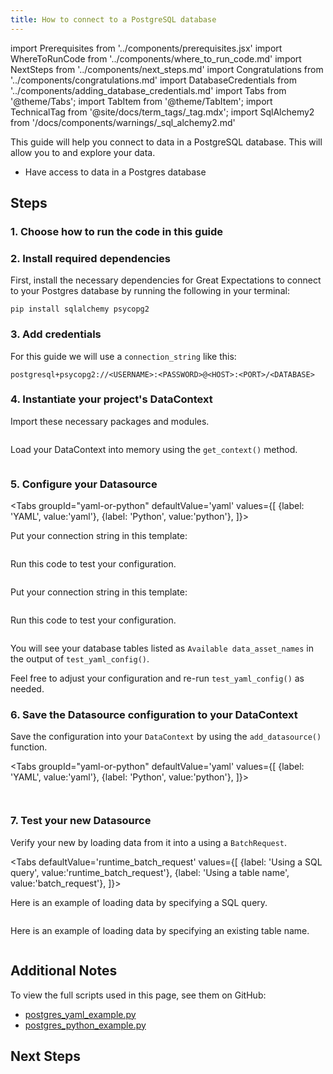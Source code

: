 ```yaml
---
title: How to connect to a PostgreSQL database
---
```

import Prerequisites from '../components/prerequisites.jsx'
import WhereToRunCode from '../components/where_to_run_code.md'
import NextSteps from '../components/next_steps.md'
import Congratulations from '../components/congratulations.md'
import DatabaseCredentials from '../components/adding_database_credentials.md'
import Tabs from '@theme/Tabs';
import TabItem from '@theme/TabItem';
import TechnicalTag from '@site/docs/term_tags/_tag.mdx';
import SqlAlchemy2 from '/docs/components/warnings/_sql_alchemy2.md'

This guide will help you connect to data in a PostgreSQL database.
This will allow you to <TechnicalTag tag="validation" text="Validate" /> and explore your data.

<Prerequisites>

- Have access to data in a Postgres database

</Prerequisites>

## Steps

### 1. Choose how to run the code in this guide

<WhereToRunCode />

### 2. Install required dependencies

First, install the necessary dependencies for Great Expectations to connect to your Postgres database by running the following in your terminal:

<SqlAlchemy2 />

```console
pip install sqlalchemy psycopg2
```

### 3. Add credentials

<DatabaseCredentials />

For this guide we will use a `connection_string` like this:

```
postgresql+psycopg2://<USERNAME>:<PASSWORD>@<HOST>:<PORT>/<DATABASE>
```

### 4. Instantiate your project's DataContext

Import these necessary packages and modules.

```python name="tests/integration/docusaurus/connecting_to_your_data/database/postgres_yaml_example.py imports"
```

Load your DataContext into memory using the `get_context()` method.

```python name="tests/integration/docusaurus/connecting_to_your_data/database/postgres_yaml_example.py get_context"
```

### 5. Configure your Datasource

<Tabs
  groupId="yaml-or-python"
  defaultValue='yaml'
  values={[
  {label: 'YAML', value:'yaml'},
  {label: 'Python', value:'python'},
  ]}>

<TabItem value="yaml">

Put your connection string in this template:

```python name="tests/integration/docusaurus/connecting_to_your_data/database/postgres_yaml_example.py datasource_yaml"
```

Run this code to test your configuration.

```python name="tests/integration/docusaurus/connecting_to_your_data/database/postgres_yaml_example.py test_yaml_config"
```

</TabItem>

<TabItem value="python">

Put your connection string in this template:

```python name="tests/integration/docusaurus/connecting_to_your_data/database/postgres_python_example.py datasource_config"
```

Run this code to test your configuration.

```python name="tests/integration/docusaurus/connecting_to_your_data/database/postgres_python_example.py test_yaml_config"
```

</TabItem>

</Tabs>

You will see your database tables listed as `Available data_asset_names` in the output of `test_yaml_config()`.

Feel free to adjust your configuration and re-run `test_yaml_config()` as needed.

### 6. Save the Datasource configuration to your DataContext

Save the configuration into your `DataContext` by using the `add_datasource()` function.

<Tabs
  groupId="yaml-or-python"
  defaultValue='yaml'
  values={[
  {label: 'YAML', value:'yaml'},
  {label: 'Python', value:'python'},
  ]}>

<TabItem value="yaml">

```python name="tests/integration/docusaurus/connecting_to_your_data/database/postgres_yaml_example.py add_datasource"
```

</TabItem>

<TabItem value="python">

```python name="tests/integration/docusaurus/connecting_to_your_data/database/postgres_python_example.py add_datasource"
```

</TabItem>

</Tabs>

### 7. Test your new Datasource

Verify your new <TechnicalTag tag="datasource" text="Datasource" /> by loading data from it into a <TechnicalTag tag="validator" text="Validator" /> using a `BatchRequest`.

<Tabs
  defaultValue='runtime_batch_request'
  values={[
  {label: 'Using a SQL query', value:'runtime_batch_request'},
  {label: 'Using a table name', value:'batch_request'},
  ]}>

<TabItem value="runtime_batch_request">

Here is an example of loading data by specifying a SQL query.

```python name="tests/integration/docusaurus/connecting_to_your_data/database/postgres_yaml_example.py batch_request with query"
```

</TabItem>

<TabItem value="batch_request">

Here is an example of loading data by specifying an existing table name.

```python name="tests/integration/docusaurus/connecting_to_your_data/database/postgres_yaml_example.py batch_request with table"
```

</TabItem>

</Tabs>

<Congratulations />

## Additional Notes

To view the full scripts used in this page, see them on GitHub:

- [postgres_yaml_example.py](https://github.com/great-expectations/great_expectations/blob/develop/tests/integration/docusaurus/connecting_to_your_data/database/postgres_yaml_example.py)
- [postgres_python_example.py](https://github.com/great-expectations/great_expectations/blob/develop/tests/integration/docusaurus/connecting_to_your_data/database/postgres_python_example.py)

## Next Steps

<NextSteps />
